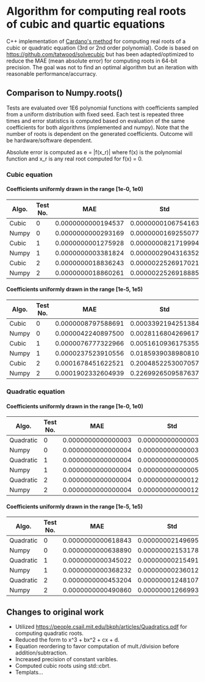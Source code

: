 # Algorithm for computing real roots of cubic and quartic equations

C++ implementation of [Cardano's method](https://en.wikipedia.org/wiki/Cubic_equation#Cardano's_formula) for computing real roots of a cubic or quadratic equation (3rd or 2nd order polynomial). Code is based on https://github.com/tatwood/solvecubic but has been adapted/optimized to reduce the MAE (mean absolute error) for computing roots in 64-bit precision. The goal was not to find an optimal algorithm but an iteration with reasonable performance/accurracy.


## Comparison to Numpy.roots()

Tests are evaluated over 1E6 polynomial functions with coefficients sampled from a uniform distribution with fixed seed. Each test is repeated three times and error statistics is computed based on evaluation of the same coefficients for both algorithms (implemented and numpy). Note that the number of roots is dependent on the generated coefficients. Outcome will be hardware/software dependent.

Absolute error is computed as e = |f(x_r)| where f(x) is the polynomial function and x_r is any real root computed for f(x) = 0.

### Cubic equation

#### Coefficients uniformly drawn in the range [1e-0, 1e0)

Algo. | Test No. | MAE | Std | Max 
--- | --- | --- | --- | --- 
Cubic | 0 | 0.0000000000194537 | 0.0000000106754163 | 0.0000115097497277
Numpy | 0 | 0.0000000000293169 | 0.0000000169255077 | 0.0000190077410858
Cubic | 1 | 0.0000000001275928 | 0.0000000821719994 | 0.0000895105459200
Numpy | 1 | 0.0000000003381824 | 0.0000002904316352 | 0.0003336512873353
Cubic | 2 | 0.0000000018836243 | 0.0000022526917021 | 0.0026981010554332
Numpy | 2 | 0.0000000018860261 | 0.0000022526918885 | 0.0026981010554332


#### Coefficients uniformly drawn in the range [1e-5, 1e5)

Algo. | Test No. | MAE | Std | Max 
--- | --- | --- | --- | --- 
Cubic | 0 | 0.0000008797588691 | 0.0003392194251384 | 0.3089626386645250
Numpy | 0 | 0.0000042240897500 | 0.0028116804269617 | 3.1311602018395206
Cubic | 1 | 0.0000076777322966 | 0.0051610936175355 | 4.7461626961303409
Numpy | 1 | 0.0000237523910556 | 0.0185939038980810 | 20.7461779549194034
Cubic | 2 | 0.0001678451622521 | 0.2004852253007057 | 240.1257147381838877
Numpy | 2 | 0.0001902332604939 | 0.2269926509587637 | 271.8742242266598623


### Quadratic equation

#### Coefficients uniformly drawn in the range [1e-0, 1e0)

Algo. | Test No. | MAE | Std | Max 
--- | --- | --- | --- | --- 
Quadratic | 0 | 0.0000000000000003 | 0.0000000000000319 | 0.0000000000316736
Numpy | 0 | 0.0000000000000004 | 0.0000000000000322 | 0.0000000000316736
Quadratic | 1 | 0.0000000000000004 | 0.0000000000000597 | 0.0000000000634905
Numpy | 1 | 0.0000000000000004 | 0.0000000000000598 | 0.0000000000634905
Quadratic | 2 | 0.0000000000000004 | 0.0000000000001256 | 0.0000000001389600
Numpy | 2 | 0.0000000000000004 | 0.0000000000001255 | 0.0000000001389600


#### Coefficients uniformly drawn in the range [1e-5, 1e5)

Algo. | Test No. | MAE | Std | Max 
--- | --- | --- | --- | --- 
Quadratic | 0 | 0.0000000000618843 | 0.0000000214969506 | 0.0000229584111366
Numpy | 0 | 0.0000000000638890 | 0.0000000215317834 | 0.0000229584111366
Quadratic | 1 | 0.0000000000345022 | 0.0000000021549128 | 0.0000013075477909
Numpy | 1 | 0.0000000000368232 | 0.0000000023601247 | 0.0000013075477909
Quadratic | 2 | 0.0000000000453204 | 0.0000000124810741 | 0.0000133562862175
Numpy | 2 | 0.0000000000490860 | 0.0000000126699302 | 0.0000133562862175

## Changes to original work

  - Utilized https://people.csail.mit.edu/bkph/articles/Quadratics.pdf for computing quadratic roots.
  - Reduced the form to x^3 + bx^2 + cx + d.
  - Equation reordering to favor computation of mult./division before addition/subtraction.
  - Increased precision of constant varibles.
  - Computed cubic roots using std::cbrt.
  - Templats...
